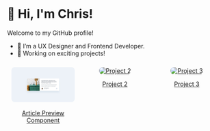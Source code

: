 # 👋 Hi, I'm Chris!  
Welcome to my GitHub profile!  
- 🌱 I’m a UX Designer and Frontend Developer.  
- 🔭 Working on exciting projects!

<div style="display: flex; flex-wrap: wrap; justify-content: space-between;">
  <div style="flex: 1 1 30%; padding: 10px; text-align: center; box-sizing: border-box;">
    <a href="https://github.com/chrisbk9674/article-preview-component">
      <img src="https://github.com/chrisbk9674/chrisbk9674/raw/main/images/desktop-design-article-preview-component.jpg" alt="Project 1" style="width: 100%; height: auto; max-width: 250px; border-radius: 8px;">
      <p>Article Preview Component</p>
    </a>
  </div>
  <div style="flex: 1 1 30%; padding: 10px; text-align: center; box-sizing: border-box;">
    <a href="https://link-to-project2.com">
      <img src="https://github.com/your-username/your-repository-name/raw/main/images/project2-thumbnail.jpg" alt="Project 2" style="width: 100%; height: auto; max-width: 250px; border-radius: 8px;">
      <p>Project 2</p>
    </a>
  </div>
  <div style="flex: 1 1 30%; padding: 10px; text-align: center; box-sizing: border-box;">
    <a href="https://link-to-project3.com">
      <img src="https://github.com/your-username/your-repository-name/raw/main/images/project3-thumbnail.jpg" alt="Project 3" style="width: 100%; height: auto; max-width: 250px; border-radius: 8px;">
      <p>Project 3</p>
    </a>
  </div>
</div>



    
<!--## 📈 GitHub Stats  

<table>
  <tr>
    <td><img src="https://github-readme-stats.vercel.app/api?username=chrisbk9674&show_icons=true&theme=tokyonight" height="150"/></td>
    <td><img src="https://github-readme-stats.vercel.app/api/top-langs/?username=chrisbk9674&layout=compact&theme=tokyonight" height="150"/></td>
   
  </tr>
</table> -->
